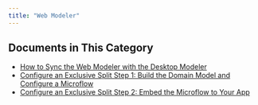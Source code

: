 ```yaml
---
title: "Web Modeler"
---
```


## Documents in This Category

* [How to Sync the Web Modeler with the Desktop Modeler](syncing-webmodeler-desktop)
* [Configure an Exclusive Split Step 1: Build the Domain Model and Configure a Microflow](webmodeler-how-to-microflows-exclsplit)
* [Configure an Exclusive Split Step 2: Embed the Microflow to Your App](webmodeler-how-to-microflows-exclsplit-p2)

